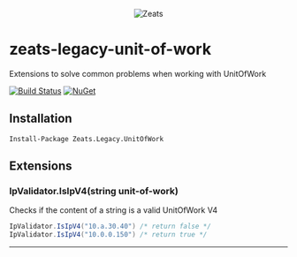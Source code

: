 ﻿<div align="center">

![Zeats](https://zeatsbalancaautomatica.blob.core.windows.net/icons/nuget.png)

</div>

# zeats-legacy-unit-of-work

Extensions to solve common problems when working with UnitOfWork

[![Build Status](https://dev.azure.com/zeats/Legacy/_apis/build/status/zeats-legacy-unit-of-work?branchName=master)](https://dev.azure.com/zeats/Legacy/_build/latest?definitionId=19&branchName=master)
[![NuGet](https://img.shields.io/nuget/v/Zeats.Legacy.UnitOfWork.svg)](https://www.nuget.org/packages/Zeats.Legacy.UnitOfWork)

## Installation

```PM>
Install-Package Zeats.Legacy.UnitOfWork
```

## Extensions

### IpValidator.IsIpV4(string unit-of-work)
Checks if the content of a string is a valid UnitOfWork V4
```c#
IpValidator.IsIpV4("10.a.30.40") /* return false */
IpValidator.IsIpV4("10.0.0.150") /* return true */
```
---
